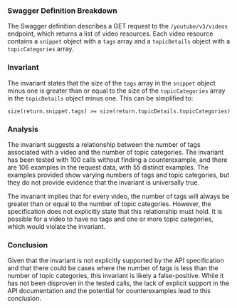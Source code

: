 ### Swagger Definition Breakdown
The Swagger definition describes a GET request to the `/youtube/v3/videos` endpoint, which returns a list of video resources. Each video resource contains a `snippet` object with a `tags` array and a `topicDetails` object with a `topicCategories` array.

### Invariant
The invariant states that the size of the `tags` array in the `snippet` object minus one is greater than or equal to the size of the `topicCategories` array in the `topicDetails` object minus one. This can be simplified to:

    size(return.snippet.tags) >= size(return.topicDetails.topicCategories)

### Analysis
The invariant suggests a relationship between the number of tags associated with a video and the number of topic categories. The invariant has been tested with 100 calls without finding a counterexample, and there are 106 examples in the request data, with 55 distinct examples. The examples provided show varying numbers of tags and topic categories, but they do not provide evidence that the invariant is universally true. 

The invariant implies that for every video, the number of tags will always be greater than or equal to the number of topic categories. However, the specification does not explicitly state that this relationship must hold. It is possible for a video to have no tags and one or more topic categories, which would violate the invariant. 

### Conclusion
Given that the invariant is not explicitly supported by the API specification and that there could be cases where the number of tags is less than the number of topic categories, this invariant is likely a false-positive. While it has not been disproven in the tested calls, the lack of explicit support in the API documentation and the potential for counterexamples lead to this conclusion.
